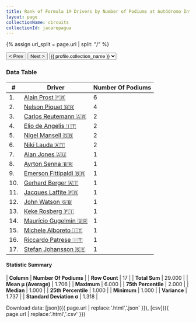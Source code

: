 ```yaml
---
title: Rank of Formula 1® Drivers by Number of Podiums at Autódromo Internacional Nelson Piquet
layout: page
collectionName: circuits
collectionId: jacarepagua
---
```


{% assign url_split = page.url | split: "/" %}
<div id="collection-navigation">
<button onclick="selector.options[selector.selectedIndex-1].value && (window.location = selector.options[selector.selectedIndex-1].value);">&lt; Prev</button>
<button onclick="selector.options[selector.selectedIndex+1].value && (window.location = selector.options[selector.selectedIndex+1].value);">Next &gt;</button>
<select id="selector" onchange="this.options[this.selectedIndex].value && (window.location = this.options[this.selectedIndex].value);">
  {% for collectionId in site.data[page.collectionName].refs %}
    {% if collectionId == page.collectionId %}
      {% assign selected = "selected" %}
    {% else %}
      {% assign selected = "" %}
    {% endif %}
    {% assign profile = site.data[page.collectionName][collectionId].profile %}
    <option value="/f1/{{ page.collectionName }}/{{ collectionId }}/{{ url_split[4] }}" {{ selected }}>{{ profile.collection_name }}</option>
  {% endfor %}
</select>
</div>

<canvas id="chart" width="400" height="180"></canvas>
<script>
var data = {
    "datasets": [
        {
            "backgroundColor": [
                "#9C8E8D",
                "#9C8E8D",
                "#9C8E8D",
                "#9C8E8D",
                "#9C8E8D",
                "#9C8E8D",
                "#9C8E8D",
                "#9C8E8D",
                "#9C8E8D",
                "#9C8E8D",
                "#9C8E8D",
                "#9C8E8D",
                "#9C8E8D",
                "#9C8E8D",
                "#9C8E8D",
                "#9C8E8D",
                "#9C8E8D"
            ],
            "borderColor": [
                "#1D181E",
                "#1D181E",
                "#1D181E",
                "#1D181E",
                "#1D181E",
                "#1D181E",
                "#1D181E",
                "#1D181E",
                "#1D181E",
                "#1D181E",
                "#1D181E",
                "#1D181E",
                "#1D181E",
                "#1D181E",
                "#1D181E",
                "#1D181E",
                "#1D181E"
            ],
            "borderWidth": 1,
            "data": [
                6.0,
                4.0,
                2.0,
                2.0,
                2.0,
                2.0,
                1.0,
                1.0,
                1.0,
                1.0,
                1.0,
                1.0,
                1.0,
                1.0,
                1.0,
                1.0,
                1.0
            ],
            "label": "Number Of Podiums"
        }
    ],
    "labels": [
        "Alain Prost",
        "Nelson Piquet",
        "Carlos Reutemann",
        "Elio de Angelis",
        "Nigel Mansell",
        "Niki Lauda",
        "Alan Jones",
        "Ayrton Senna",
        "Emerson Fittipaldi",
        "Gerhard Berger",
        "Jacques Laffite",
        "John Watson",
        "Keke Rosberg",
        "Maurício Gugelmin",
        "Michele Alboreto",
        "Riccardo Patrese",
        "Stefan Johansson"
    ]
};
var options = {
  legend: {
    display: false
  },
  scales: {
    xAxes: [{
      ticks: {
        beginAtZero: true,
        maxRotation: 180,
        display: window.innerWidth > 800
      }
    }],
    yAxes: [{
      ticks: {
        beginAtZero: true
      }
    }]
  },
  onResize: function(chart, size) {
    chart.options.scales.xAxes[0].ticks.display = size.width > 800;
  }
};
var chart = new Chart("chart", {
    data: data,
    type: 'bar',
    options: options
});
</script>



### Data Table

| # | Driver | Number Of Podiums |
|--|--|--|
| 1. | [Alain Prost 🇫🇷](/f1/drivers/prost) | 6 |
| 2. | [Nelson Piquet 🇧🇷](/f1/drivers/piquet) | 4 |
| 3. | [Carlos Reutemann 🇦🇷](/f1/drivers/reutemann) | 2 |
| 4. | [Elio de Angelis 🇮🇹](/f1/drivers/angelis) | 2 |
| 5. | [Nigel Mansell 🇬🇧](/f1/drivers/mansell) | 2 |
| 6. | [Niki Lauda 🇦🇹](/f1/drivers/lauda) | 2 |
| 7. | [Alan Jones 🇦🇺](/f1/drivers/jones) | 1 |
| 8. | [Ayrton Senna 🇧🇷](/f1/drivers/senna) | 1 |
| 9. | [Emerson Fittipaldi 🇧🇷](/f1/drivers/emerson_fittipaldi) | 1 |
| 10. | [Gerhard Berger 🇦🇹](/f1/drivers/berger) | 1 |
| 11. | [Jacques Laffite 🇫🇷](/f1/drivers/laffite) | 1 |
| 12. | [John Watson 🇬🇧](/f1/drivers/watson) | 1 |
| 13. | [Keke Rosberg 🇫🇮](/f1/drivers/keke_rosberg) | 1 |
| 14. | [Maurício Gugelmin 🇧🇷](/f1/drivers/gugelmin) | 1 |
| 15. | [Michele Alboreto 🇮🇹](/f1/drivers/alboreto) | 1 |
| 16. | [Riccardo Patrese 🇮🇹](/f1/drivers/patrese) | 1 |
| 17. | [Stefan Johansson 🇸🇪](/f1/drivers/johansson) | 1 |

#### Statistic Summary

| **Column** | **Number Of Podiums** |
| **Row Count** | 17 |
| **Total Sum** | 29.000 |
| **Mean μ (Average)** | 1.706 |
| **Maximum** | 6.000 |
| **75th Percentile** | 2.000 |
| **Median** | 1.000 |
| **25th Percentile** | 1.000 |
| **Minimum** | 1.000 |
| **Variance** | 1.737 |
| **Standard Deviation σ** | 1.318 |

Download data: [json]({{ page.url | replace:'.html','.json' }}), [csv]({{ page.url | replace:'.html','.csv' }})
